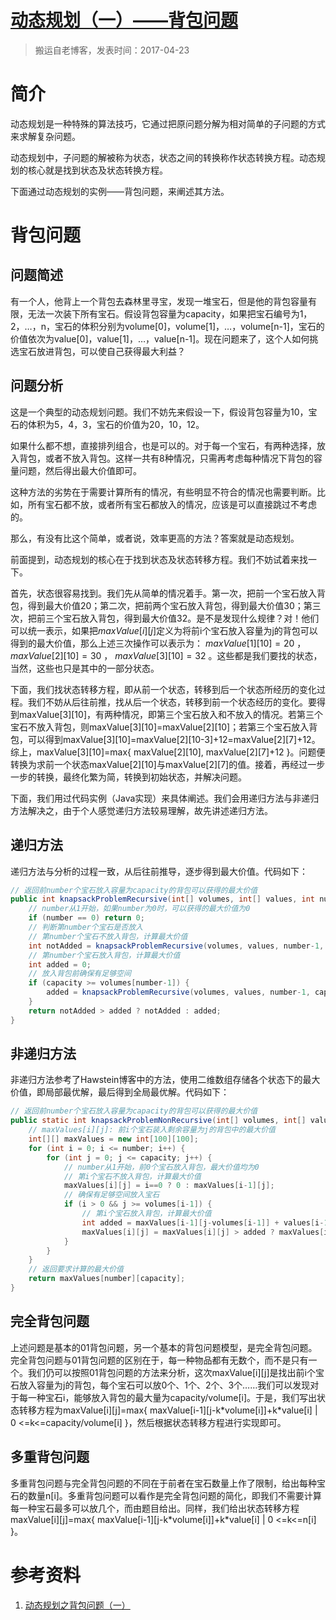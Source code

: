 # [动态规划（一）——背包问题](https://github.com/zzy131250/gitblog/issues/13)

> 搬运自老博客，发表时间：2017-04-23

# 简介

动态规划是一种特殊的算法技巧，它通过把原问题分解为相对简单的子问题的方式来求解复杂问题。

动态规划中，子问题的解被称为状态，状态之间的转换称作状态转换方程。动态规划的核心就是找到状态及状态转换方程。

下面通过动态规划的实例——背包问题，来阐述其方法。

# 背包问题
## 问题简述

有一个人，他背上一个背包去森林里寻宝，发现一堆宝石，但是他的背包容量有限，无法一次装下所有宝石。假设背包容量为capacity，如果把宝石编号为1，2，…，n，宝石的体积分别为volume[0]，volume[1]，…，volume[n-1]，宝石的价值依次为value[0]，value[1]，…，value[n-1]。现在问题来了，这个人如何挑选宝石放进背包，可以使自己获得最大利益？

## 问题分析

这是一个典型的动态规划问题。我们不妨先来假设一下，假设背包容量为10，宝石的体积为5，4，3，宝石的价值为20，10，12。

如果什么都不想，直接排列组合，也是可以的。对于每一个宝石，有两种选择，放入背包，或者不放入背包。这样一共有8种情况，只需再考虑每种情况下背包的容量问题，然后得出最大价值即可。

这种方法的劣势在于需要计算所有的情况，有些明显不符合的情况也需要判断。比如，所有宝石都不放，或者所有宝石都放入的情况，应该是可以直接跳过不考虑的。

那么，有没有比这个简单，或者说，效率更高的方法？答案就是动态规划。

前面提到，动态规划的核心在于找到状态及状态转移方程。我们不妨试着来找一下。

首先，状态很容易找到。我们先从简单的情况着手。第一次，把前一个宝石放入背包，得到最大价值20；第二次，把前两个宝石放入背包，得到最大价值30；第三次，把前三个宝石放入背包，得到最大价值32。是不是发现什么规律？对！他们可以统一表示，如果把$maxValue[i][j]$定义为将前i个宝石放入容量为j的背包可以得到的最大价值，那么上述三次操作可以表示为： $maxValue[1][10]=20$ ， $maxValue[2][10]=30$ ， $maxValue[3][10]=32$ 。这些都是我们要找的状态，当然，这些也只是其中的一部分状态。

下面，我们找状态转移方程，即从前一个状态，转移到后一个状态所经历的变化过程。我们不妨从后往前推，找从后一个状态，转移到前一个状态经历的变化。要得到maxValue[3][10]，有两种情况，即第三个宝石放入和不放入的情况。若第三个宝石不放入背包，则maxValue[3][10]=maxValue[2][10]；若第三个宝石放入背包，可以得到maxValue[3][10]=maxValue[2][10-3]+12=maxValue[2][7]+12。综上，maxValue[3][10]=max{ maxValue[2][10], maxValue[2][7]+12 }。问题便转换为求前一个状态maxValue[2][10]与maxValue[2][7]的值。接着，再经过一步一步的转换，最终化繁为简，转换到初始状态，并解决问题。

下面，我们用过代码实例（Java实现）来具体阐述。我们会用递归方法与非递归方法解决之，由于个人感觉递归方法较易理解，故先讲述递归方法。

## 递归方法
递归方法与分析的过程一致，从后往前推导，逐步得到最大价值。代码如下：

```Java
// 返回前number个宝石放入容量为capacity的背包可以获得的最大价值
public int knapsackProblemRecursive(int[] volumes, int[] values, int number, int capacity) {
	// number从1开始，如果number为0时，可以获得的最大价值为0
	if (number == 0) return 0;
	// 判断第number个宝石是否放入
	// 第number个宝石不放入背包，计算最大价值
	int notAdded = knapsackProblemRecursive(volumes, values, number-1, capacity);
	// 第number个宝石放入背包，计算最大价值
	int added = 0;
	// 放入背包前确保有足够空间
	if (capacity >= volumes[number-1]) {
		added = knapsackProblemRecursive(volumes, values, number-1, capacity-volumes[number-1]) + values[number-1];
	}
	return notAdded > added ? notAdded : added;
}
```

## 非递归方法

非递归方法参考了Hawstein博客中的方法，使用二维数组存储各个状态下的最大价值，即局部最优解，最后得到全局最优解。代码如下：

```Java
// 返回前number个宝石放入容量为capacity的背包可以获得的最大价值
public static int knapsackProblemNonRecursive(int[] volumes, int[] values, int number, int capacity) {
	// maxValues[i][j]: 前i个宝石装入剩余容量为j的背包中的最大价值
	int[][] maxValues = new int[100][100];
	for (int i = 0; i <= number; i++) {
		for (int j = 0; j <= capacity; j++) {
			// number从1开始，前0个宝石放入背包，最大价值均为0
			// 第i个宝石不放入背包，计算最大价值
			maxValues[i][j] = i==0 ? 0 : maxValues[i-1][j];
			// 确保有足够空间放入宝石
			if (i > 0 && j >= volumes[i-1]) {
				// 第i个宝石放入背包，计算最大价值
				int added = maxValues[i-1][j-volumes[i-1]] + values[i-1];
				maxValues[i][j] = maxValues[i][j] > added ? maxValues[i][j] : added;
			}
		}
	}
	// 返回要求计算的最大价值
	return maxValues[number][capacity];
}
```

## 完全背包问题

上述问题是基本的01背包问题，另一个基本的背包问题模型，是完全背包问题。完全背包问题与01背包问题的区别在于，每一种物品都有无数个，而不是只有一个。我们仍可以按照01背包问题的方法来分析，这次maxValue[i][j]是找出前i个宝石放入容量为j的背包，每个宝石可以放0个、1个、2个、3个……我们可以发现对于每一种宝石i，能够放入背包的最大量为capacity/volume[i]。于是，我们写出状态转移方程为maxValue[i][j]=max{ maxValue[i-1][j-k\*volume[i]]+k\*value[i] | 0 <=k<=capacity/volume[i] }，然后根据状态转移方程进行实现即可。

## 多重背包问题

多重背包问题与完全背包问题的不同在于前者在宝石数量上作了限制，给出每种宝石的数量n[i]。多重背包问题可以看作是完全背包问题的简化，即我们不需要计算每一种宝石最多可以放几个，而由题目给出。同样，我们给出状态转移方程maxValue[i][j]=max{ maxValue[i-1][j-k\*volume[i]]+k\*value[i] | 0 <=k<=n[i] }。

# 参考资料
1. [动态规划之背包问题（一）](https://hawstein.com/2013/03/01/dp-knapsack/)
